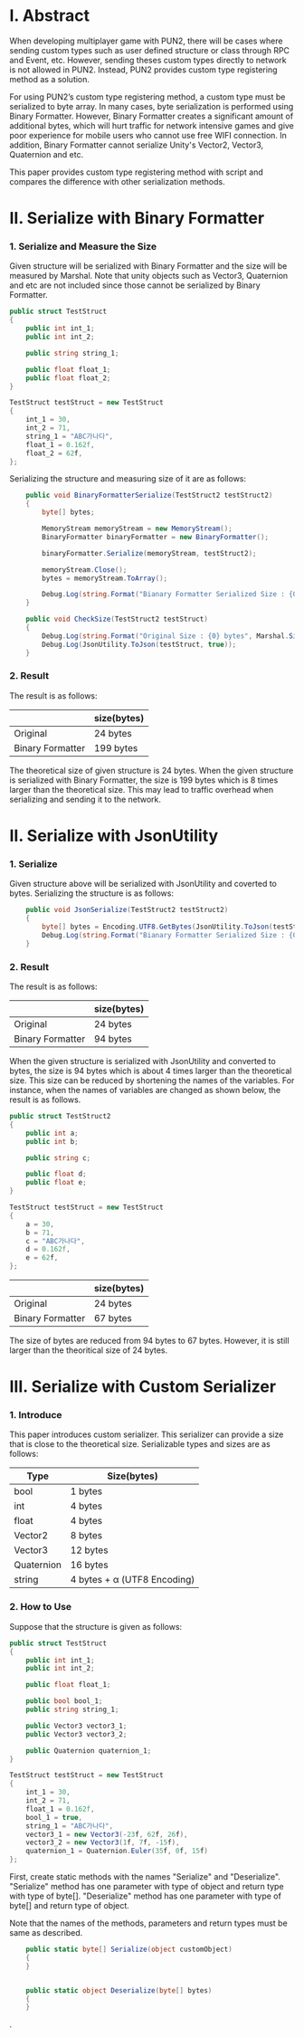 # I. Abstract
When developing multiplayer game with PUN2, there will be cases where sending custom types such as user defined structure or class through RPC and Event, etc. However, sending theses custom types directly to network is not allowed in PUN2. Instead, PUN2 provides custom type registering method as a solution.

For using PUN2’s custom type registering method, a custom type must be serialized to byte array. In many cases, byte serialization is performed using Binary Formatter. However, Binary Formatter creates a significant amount of additional bytes, which will hurt traffic for network intensive games and give poor experience for mobile users who cannot use free WIFI connection. In addition, Binary Formatter cannot serialize Unity's Vector2, Vector3, Quaternion and etc.

This paper provides custom type registering method with script and compares the difference with other serialization methods.

# II. Serialize with Binary Formatter
### 1. Serialize and Measure the Size
Given structure will be serialized with Binary Formatter and the size will be measured by Marshal. Note that unity objects such as Vector3, Quaternion and etc are not included since those cannot be serialized by Binary Formatter.

```csharp
public struct TestStruct
{
    public int int_1;
    public int int_2;

    public string string_1;

    public float float_1;
    public float float_2;
}

TestStruct testStruct = new TestStruct
{
	int_1 = 30,
	int_2 = 71,
	string_1 = "ABC가나다",
	float_1 = 0.162f,
	float_2 = 62f,
};

```
Serializing the structure and measuring size of it are as follows:

```csharp
    public void BinaryFormatterSerialize(TestStruct2 testStruct2)
    {
        byte[] bytes;

        MemoryStream memoryStream = new MemoryStream();
        BinaryFormatter binaryFormatter = new BinaryFormatter();

        binaryFormatter.Serialize(memoryStream, testStruct2);

        memoryStream.Close();
        bytes = memoryStream.ToArray();

        Debug.Log(string.Format("Bianary Formatter Serialized Size : {0} bytes", bytes.Length));
    }
```
```csharp
    public void CheckSize(TestStruct2 testStruct)
    {
        Debug.Log(string.Format("Original Size : {0} bytes", Marshal.SizeOf(testStruct)));
        Debug.Log(JsonUtility.ToJson(testStruct, true));
    }
```

### 2. Result
The result is as follows:

|   |  size(bytes) |
| ------------ | ------------ |
| Original | 24 bytes  |
|  Binary Formatter | 199 bytes  |

The theoretical size of given structure is 24 bytes. When the given structure is serialized with Binary Formatter, the size is 199 bytes which is 8 times larger than the theoretical size. This may lead to traffic overhead when serializing and sending it to the network.

# II. Serialize with JsonUtility
### 1. Serialize 
Given structure above will be serialized with JsonUtility and coverted to bytes. Serializing the structure is as follows:

```csharp
    public void JsonSerialize(TestStruct2 testStruct2)
    {
        byte[] bytes = Encoding.UTF8.GetBytes(JsonUtility.ToJson(testStruct2));
        Debug.Log(string.Format("Bianary Formatter Serialized Size : {0} bytes", bytes.Length));
    }
```

### 2. Result
The result is as follows:

|   |  size(bytes) |
| ------------ | ------------ |
| Original | 24 bytes  |
|  Binary Formatter | 94 bytes  |

When the given structure is serialized with JsonUtility and converted to bytes, the size is 94 bytes which is about 4 times larger than the theoretical size. This size can be reduced by shortening the names of the variables. For instance, when the names of variables are changed as shown below, the result is as follows.

```csharp
public struct TestStruct2
{
    public int a;
    public int b;

    public string c;

    public float d;
    public float e;
}

TestStruct testStruct = new TestStruct
{
	a = 30,
	b = 71,
	c = "ABC가나다",
	d = 0.162f,
	e = 62f,
};
```
|   |  size(bytes) |
| ------------ | ------------ |
| Original | 24 bytes  |
|  Binary Formatter | 67 bytes  |

The size of bytes are reduced from 94 bytes to 67 bytes. However, it is still larger than the theoritical size of 24 bytes.

# III. Serialize with Custom Serializer
### 1. Introduce
This paper introduces custom serializer. This serializer can provide a size that is close to the theoretical size. Serializable types and sizes are as follows:

|  Type | Size(bytes)  |
| ------------ | ------------ |
|  bool | 1 bytes  |
|  int | 4 bytes  |
|  float | 4 bytes  |
|  Vector2 | 8 bytes  |
|  Vector3 | 12 bytes  |
|  Quaternion | 16 bytes  |
|  string | 4 bytes + α (UTF8 Encoding) |

### 2. How to Use
Suppose that the structure is given as follows:

```csharp
public struct TestStruct
{
    public int int_1;
    public int int_2;

    public float float_1;

    public bool bool_1;
    public string string_1;

    public Vector3 vector3_1;
    public Vector3 vector3_2;

    public Quaternion quaternion_1;
}

TestStruct testStruct = new TestStruct
{
	int_1 = 30,
	int_2 = 71,
	float_1 = 0.162f,
	bool_1 = true,
	string_1 = "ABC가나다",
	vector3_1 = new Vector3(-23f, 62f, 26f),
	vector3_2 = new Vector3(1f, 7f, -15f),
	quaternion_1 = Quaternion.Euler(35f, 0f, 15f)
};
```

First,  create static methods with the names "Serialize" and "Deserialize". "Serialize" method has one parameter with type of object and return type with type of byte[]. "Deserialize" method has one parameter with type of byte[] and return type of object.

Note that the names of the methods, parameters and return types must be same as described.

```csharp
    public static byte[] Serialize(object customObject)
    {
    }
```

```csharp

    public static object Deserialize(byte[] bytes)
    {
    }
```


.
